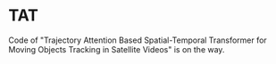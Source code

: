 # TAT
Code of  "Trajectory Attention Based Spatial-Temporal Transformer  for Moving Objects Tracking in Satellite Videos" is on the way.
